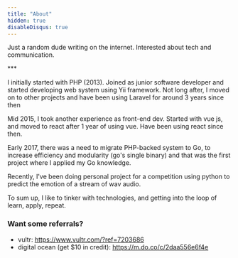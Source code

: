 ```yaml
---
title: "About"
hidden: true
disableDisqus: true
---
```


Just a random dude writing on the internet. Interested about tech and communication.

<p class="text-center">***</p>

I initially started with PHP (2013). Joined as junior software developer and started developing web system using Yii framework. Not long after, I moved on to other projects and have been using Laravel for around 3 years since then

Mid 2015, I took another experience as front-end dev. Started with vue js, and moved to react after 1 year of using vue. Have been using react since then.

Early 2017, there was a need to migrate PHP-backed system to Go, to increase efficiency and modularity (go's single binary) and that was the first project where I applied my Go knowledge.

Recently, I've been doing personal project for a competition using python to predict the emotion of a stream of wav audio.

To sum up, I like to tinker with technologies, and getting into the loop of learn, apply, repeat.


### Want some referrals?

- vultr: https://www.vultr.com/?ref=7203686
- digital ocean (get $10 in credit): https://m.do.co/c/2daa556e6f4e
